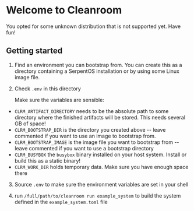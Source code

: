 # Welcome to Cleanroom

You opted for some unknown distribution that is not supported yet. Have fun!

## Getting started

1. Find an environment you can bootstrap from. You can create this
   as a directory containing a SerpentOS installation or by using some
   Linux image file.

2. Check `.env` in this directory

   Make sure the variables are sensible:

- `CLRM_ARTIFACT_DIRECTORY` needs to be the absolute path to some directory
  where the finished artifacts will be stored. This needs several GB of
  space!
- `CLRM_BOOTSTRAP_DIR` is the directory you created above -- leave commented
  if you want to use an image to bootstrap from.
- `CLRM_BOOTSTRAP_IMAGE` is the image file you want to bootstrap from --
  leave commented if you want to use a bootstrap directory
- `CLRM_BUSYBOX` the `busybox` binary installed on your host system. Install
  or build this as a static binary!
- `CLRM_WORK_DIR` holds temporary data. Make sure you have enough space there

3. Source `.env` to make sure the environment variables are set in your shell

4. run `/full/path/to/cleanroom run example_system` to build the system defined
   in the `example_system.toml` file
